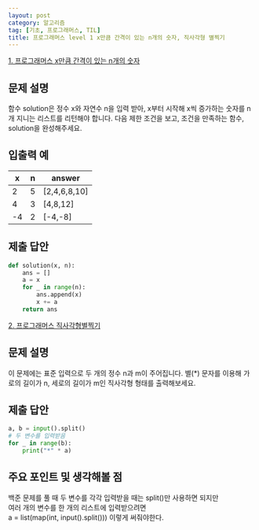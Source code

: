 ```yaml
---
layout: post
category: 알고리즘
tag: [기초, 프로그래머스, TIL]
title: 프로그래머스 level 1 x만큼 간격이 있는 n개의 숫자, 직사각형 별찍기
---
```


[1. 프로그래머스 x만큼 간격이 있는 n개의 숫자](https://programmers.co.kr/learn/courses/30/lessons/12954) 

## 문제 설명

함수 solution은 정수 x와 자연수 n을 입력 받아, x부터 시작해 x씩 증가하는 숫자를 n개 지니는 리스트를 리턴해야 합니다. 다음 제한 조건을 보고, 조건을 만족하는 함수, solution을 완성해주세요.

## 입출력 예

<table>
  <thead>
    <tr>
      <th>x	</th>
      <th>n</th>
      <th>answer</th>
    </tr>
  </thead>
  <tbody>
    <tr>
      <td>2</td>
      <td>5</td>
      <td>[2,4,6,8,10]</td>
    </tr>
    <tr>
      <td>4</td>
      <td>3</td>
      <td>[4,8,12]</td>
    </tr>
    <tr>
      <td>-4</td>
      <td>2</td>
      <td>[-4,-8]</td>
    </tr>
  </tbody>
</table>

## 제출 답안

```python
def solution(x, n):
    ans = []
    a = x
    for _ in range(n):
        ans.append(x)
        x += a
    return ans
```

[2. 프로그래머스 직사각형별찍기](https://programmers.co.kr/learn/courses/30/lessons/12954) 

## 문제 설명

이 문제에는 표준 입력으로 두 개의 정수 n과 m이 주어집니다.
별(*) 문자를 이용해 가로의 길이가 n, 세로의 길이가 m인 직사각형 형태를 출력해보세요.

## 제출 답안

```python
a, b = input().split()
# 두 변수를 입력받음
for _ in range(b):
    print("*" * a)
```  

## 주요 포인트 및 생각해볼 점  

  백준 문제를 풀 때 두 변수를 각각 입력받을 때는 split()만 사용하면 되지만   
  여러 개의 변수를 한 개의 리스트에 입력받으려면  
  a = list(map(int, input().split()))
  이렇게 써줘야한다. 